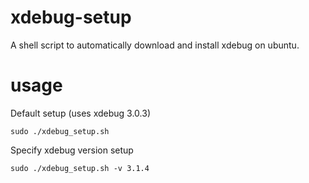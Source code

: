 # xdebug-setup
A shell script to automatically download and install xdebug on ubuntu.

# usage

Default setup (uses xdebug 3.0.3)

`sudo ./xdebug_setup.sh`

Specify xdebug version setup

`sudo ./xdebug_setup.sh -v 3.1.4`

